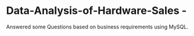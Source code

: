 # Data-Analysis-of-Hardware-Sales - 
Answered some Questions based on business requirements using MySQL.
